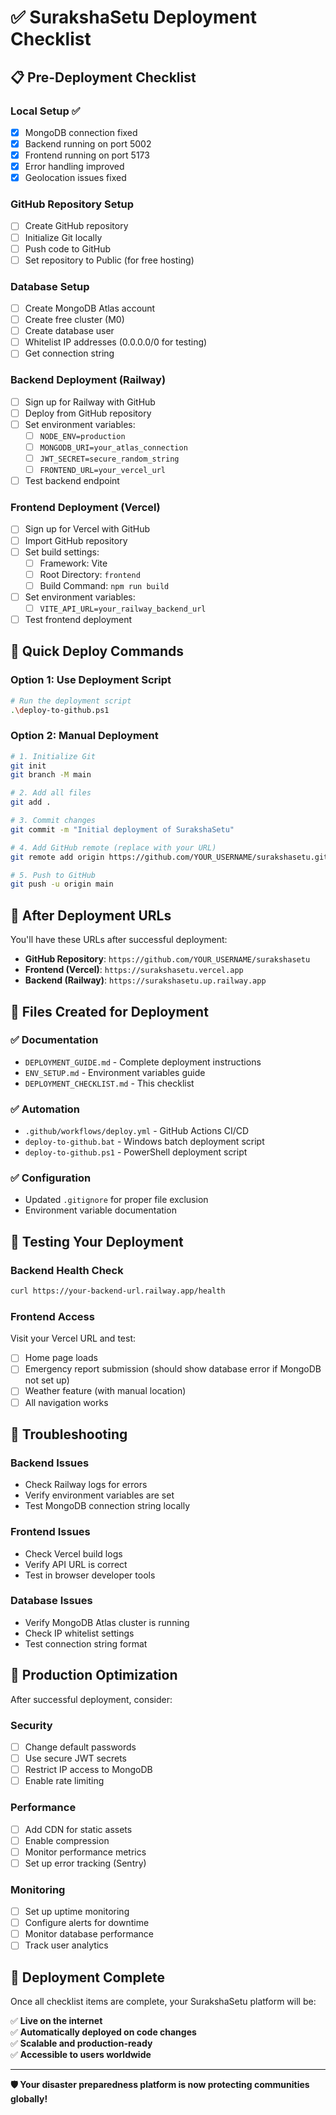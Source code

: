 # ✅ SurakshaSetu Deployment Checklist

## 📋 Pre-Deployment Checklist

### Local Setup ✅

- [x] MongoDB connection fixed
- [x] Backend running on port 5002
- [x] Frontend running on port 5173
- [x] Error handling improved
- [x] Geolocation issues fixed

### GitHub Repository Setup

- [ ] Create GitHub repository
- [ ] Initialize Git locally
- [ ] Push code to GitHub
- [ ] Set repository to Public (for free hosting)

### Database Setup

- [ ] Create MongoDB Atlas account
- [ ] Create free cluster (M0)
- [ ] Create database user
- [ ] Whitelist IP addresses (0.0.0.0/0 for testing)
- [ ] Get connection string

### Backend Deployment (Railway)

- [ ] Sign up for Railway with GitHub
- [ ] Deploy from GitHub repository
- [ ] Set environment variables:
  - [ ] `NODE_ENV=production`
  - [ ] `MONGODB_URI=your_atlas_connection`
  - [ ] `JWT_SECRET=secure_random_string`
  - [ ] `FRONTEND_URL=your_vercel_url`
- [ ] Test backend endpoint

### Frontend Deployment (Vercel)

- [ ] Sign up for Vercel with GitHub
- [ ] Import GitHub repository
- [ ] Set build settings:
  - [ ] Framework: Vite
  - [ ] Root Directory: `frontend`
  - [ ] Build Command: `npm run build`
- [ ] Set environment variables:
  - [ ] `VITE_API_URL=your_railway_backend_url`
- [ ] Test frontend deployment

## 🚀 Quick Deploy Commands

### Option 1: Use Deployment Script

```bash
# Run the deployment script
.\deploy-to-github.ps1
```

### Option 2: Manual Deployment

```bash
# 1. Initialize Git
git init
git branch -M main

# 2. Add all files
git add .

# 3. Commit changes
git commit -m "Initial deployment of SurakshaSetu"

# 4. Add GitHub remote (replace with your URL)
git remote add origin https://github.com/YOUR_USERNAME/surakshasetu.git

# 5. Push to GitHub
git push -u origin main
```

## 🔗 After Deployment URLs

You'll have these URLs after successful deployment:

- **GitHub Repository**: `https://github.com/YOUR_USERNAME/surakshasetu`
- **Frontend (Vercel)**: `https://surakshasetu.vercel.app`
- **Backend (Railway)**: `https://surakshasetu.up.railway.app`

## 📁 Files Created for Deployment

### ✅ Documentation

- `DEPLOYMENT_GUIDE.md` - Complete deployment instructions
- `ENV_SETUP.md` - Environment variables guide
- `DEPLOYMENT_CHECKLIST.md` - This checklist

### ✅ Automation

- `.github/workflows/deploy.yml` - GitHub Actions CI/CD
- `deploy-to-github.bat` - Windows batch deployment script
- `deploy-to-github.ps1` - PowerShell deployment script

### ✅ Configuration

- Updated `.gitignore` for proper file exclusion
- Environment variable documentation

## 🔧 Testing Your Deployment

### Backend Health Check

```bash
curl https://your-backend-url.railway.app/health
```

### Frontend Access

Visit your Vercel URL and test:

- [ ] Home page loads
- [ ] Emergency report submission (should show database error if MongoDB not set up)
- [ ] Weather feature (with manual location)
- [ ] All navigation works

## 🚨 Troubleshooting

### Backend Issues

- Check Railway logs for errors
- Verify environment variables are set
- Test MongoDB connection string locally

### Frontend Issues

- Check Vercel build logs
- Verify API URL is correct
- Test in browser developer tools

### Database Issues

- Verify MongoDB Atlas cluster is running
- Check IP whitelist settings
- Test connection string format

## 🎯 Production Optimization

After successful deployment, consider:

### Security

- [ ] Change default passwords
- [ ] Use secure JWT secrets
- [ ] Restrict IP access to MongoDB
- [ ] Enable rate limiting

### Performance

- [ ] Add CDN for static assets
- [ ] Enable compression
- [ ] Monitor performance metrics
- [ ] Set up error tracking (Sentry)

### Monitoring

- [ ] Set up uptime monitoring
- [ ] Configure alerts for downtime
- [ ] Monitor database performance
- [ ] Track user analytics

## 🎉 Deployment Complete

Once all checklist items are complete, your SurakshaSetu platform will be:

✅ **Live on the internet**  
✅ **Automatically deployed on code changes**  
✅ **Scalable and production-ready**  
✅ **Accessible to users worldwide**  

---

**🛡️ Your disaster preparedness platform is now protecting communities globally!**
